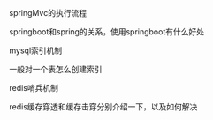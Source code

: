 springMvc的执行流程

springboot和spring的关系，使用springboot有什么好处

mysql索引机制

一般对一个表怎么创建索引

redis哨兵机制

redis缓存穿透和缓存击穿分别介绍一下，以及如何解决








